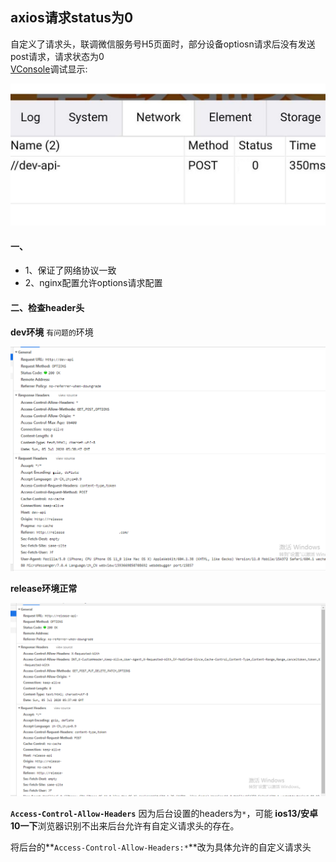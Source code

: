 ## axios请求status为0

自定义了请求头，联调微信服务号H5页面时，部分设备optiosn请求后没有发送post请求，请求状态为0<br>
[VConsole](https://www.npmjs.com/package/vconsole)调试显示:

![调试图片](../static/images/zatan/axios/vconsole.jpg)

#### 一、
+ 1、保证了网络协议一致
+ 2、nginx配置允许options请求配置

#### 二、检查header头

**dev环境** `有问题的`环境

![dev](../static/images/zatan/axios/dev.png)

**release环境正常**

![release](../static/images/zatan/axios/release.png)

**`Access-Control-Allow-Headers`**
因为后台设置的headers为`*`，可能 **ios13/安卓10一下**浏览器识别不出来后台允许有自定义请求头的存在。

将后台的**`Access-Control-Allow-Headers:*`**改为具体允许的自定义请求头
